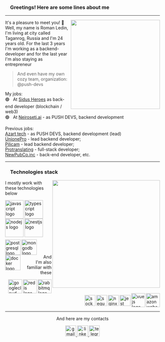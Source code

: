 <h3>&emsp;Greetings! Here are some lines about me</h3>
<hr>

<p>
  <img align="right" height="290" src="https://sun9-4.userapi.com/impg/VU4GzMV6SBnZ6vBs13g7iFbJFwkYNnAuqhDxeg/TqS2EfZUI8M.jpg?size=200x200&quality=95&sign=f73d0576e8d220b1277f314e5cc61ca6&type=album">
  It's a pleasure to meet you! 👋 <br>
  Well, my name is Roman Ledin, I'm living at city called Taganrog, Russia and I'm 24 years old. For the last 3 years I'm working as a backend-developer and for the last year I'm also staying as entrepreneur
    
  > And even have my own cozy team, organization: @push-devs

  My jobs: <br>
  🟢 &nbsp; At <a href="https://sidusheroes.com/" target="_blank">Sidus Heroes</a> as back-end developer (blockchain / web3) <br>
  🟢 &nbsp; At <a href="https://neiroseti.ai/" target="_blank">Neiroseti.ai</a> - as PUSH DEVS, backend development <br>

  Previous jobs: <br>
  <a href="https://azart.tech/en/" target="_blank">Azart tech</a> - as PUSH DEVS, backend development (lead) <br>
  <a href="https://unionepro.ru" target="_blank">UnionePro</a> - lead backend developer; <br>
  <a href="https://pilicam.online" target="_blank">Pilicam</a> - lead backend developer; <br>
  <a href="https://protranslating.com" target="_blank">Protranslating</a> - full-stack developer; <br>
  <a href="https://newpub.co/" target="_blank">NewPubCo.inc</a> - back-end developer, etc.
</p>

<hr>
<h3>&emsp;Technologies stack</h3>

<div>
  <img align="right" height="350" src="https://camo.githubusercontent.com/62da68eb62b1e5f175f7d1f0191dd89a653d7908feb22d37d4a0ab07365d6791/68747470733a2f2f6d656469612e67697068792e636f6d2f6d656469612f4d3967624264396e6244724f5475314d71782f67697068792e676966"  />
  
  <p align="left"> I mostly work with these technologies below </p>
  <img align="left" src="https://skillicons.dev/icons?i=js" height="60" alt="javascript logo"  />
  <img align="left" src="https://skillicons.dev/icons?i=ts" height="60" alt="typescript logo"  />
  <img align="left" src="https://skillicons.dev/icons?i=nodejs" height="60" alt="nodejs logo"  />
  <img align="left" src="https://skillicons.dev/icons?i=nestjs" height="60" alt="nestjs logo"  />
  
  <br clear="left">
  <div>
    <img height="8" />
  </div>

  <img align="left" src="https://skillicons.dev/icons?i=postgres" height="50" alt="postgresql logo"  />
  <img align="left" src="https://skillicons.dev/icons?i=mongodb" height="50" alt="mongodb logo"  />
  <img align="left" src="https://skillicons.dev/icons?i=docker" height="50" alt="docker logo"  />
  <br> 
  <br>
  <p align="right"> And I'm also familiar with these </p>
</div>

<div>
  <img align="right" src="https://skillicons.dev/icons?i=rabbitmq" height="45" alt="rabbitmq logo"  />
  <img align="right" src="https://skillicons.dev/icons?i=redis" height="45" alt="redis logo"  />
  <img align="right" src="https://skillicons.dev/icons?i=gcp" height="45" alt="googlecloud logo"  />
  <img align="right" src="https://skillicons.dev/icons?i=aws" height="45" alt="amazonwebservices logo"  />
  <img align="right" src="https://skillicons.dev/icons?i=vue" height="45" alt="vuejs logo"  />
  
  <br>
  <br>
  <br>
  
  <img align="right" src="https://skillicons.dev/icons?i=jest" height="35" alt="jest logo"  />
  <img align="right" src="https://skillicons.dev/icons?i=nginx" height="35" alt="nginx logo"  />
  <img align="right" src="https://skillicons.dev/icons?i=sequelize" height="35" alt="sequelize logo"  />
  <img align="right" src="https://img.shields.io/badge/Socket.io-010101?logo=socketdotio&logoColor=white&style=for-the-badge" height="35" alt="socketio logo"  />
</div>

<br clear="both">
<hr clear="both">


<p align="center">And here are my contacts</p>
<div align="center">
  <a href="mailto:ledinromanwork@gmail.com" target="_blank">
    <img src="https://img.shields.io/static/v1?message=Gmail&logo=gmail&label=&color=D14836&logoColor=white&labelColor=&style=for-the-badge" height="35" alt="gmail logo"  />
  </a>
  <a href="https://www.linkedin.com/in/roman-ledin-3a8537269/" target="_blank">
    <img src="https://img.shields.io/static/v1?message=LinkedIn&logo=linkedin&label=&color=0077B5&logoColor=white&labelColor=&style=for-the-badge" height="35" alt="linkedin logo"  />
  </a>
  <a href="https://t.me/RLWBDV" target="_blank">
    <img src="https://img.shields.io/static/v1?message=Telegram&logo=telegram&label=&color=2CA5E0&logoColor=white&labelColor=&style=for-the-badge" height="35" alt="telegram logo"  />
  </a>
</div>
